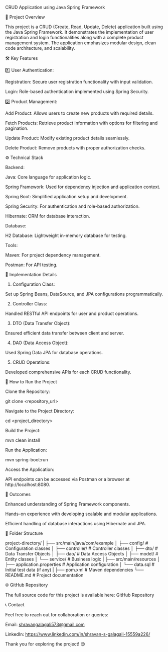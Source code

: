 CRUD Application using Java Spring Framework

📖 Project Overview

This project is a CRUD (Create, Read, Update, Delete) application built using the Java Spring Framework. It demonstrates the implementation of user registration and login functionalities along with a complete product management system. The application emphasizes modular design, clean code architecture, and scalability.

🛠️ Key Features

1️⃣ User Authentication:

Registration: Secure user registration functionality with input validation.

Login: Role-based authentication implemented using Spring Security.

2️⃣ Product Management:

Add Product: Allows users to create new products with required details.

Fetch Products: Retrieve product information with options for filtering and pagination.

Update Product: Modify existing product details seamlessly.

Delete Product: Remove products with proper authorization checks.

⚙️ Technical Stack

Backend:

Java: Core language for application logic.

Spring Framework: Used for dependency injection and application context.

Spring Boot: Simplified application setup and development.

Spring Security: For authentication and role-based authorization.

Hibernate: ORM for database interaction.

Database:

H2 Database: Lightweight in-memory database for testing.

Tools:

Maven: For project dependency management.

Postman: For API testing.

🔧 Implementation Details

1. Configuration Class:

Set up Spring Beans, DataSource, and JPA configurations programmatically.

2. Controller Class:

Handled RESTful API endpoints for user and product operations.

3. DTO (Data Transfer Object):

Ensured efficient data transfer between client and server.

4. DAO (Data Access Object):

Used Spring Data JPA for database operations.

5. CRUD Operations:

Developed comprehensive APIs for each CRUD functionality.

🚀 How to Run the Project

Clone the Repository:

git clone <repository_url>

Navigate to the Project Directory:

cd <project_directory>

Build the Project:

mvn clean install

Run the Application:

mvn spring-boot:run

Access the Application:

API endpoints can be accessed via Postman or a browser at http://localhost:8080.

🌟 Outcomes

Enhanced understanding of Spring Framework components.

Hands-on experience with developing scalable and modular applications.

Efficient handling of database interactions using Hibernate and JPA.

📂 Folder Structure

project-directory/
|
├── src/main/java/com/example
│   ├── config/        # Configuration classes
│   ├── controller/    # Controller classes
│   ├── dto/           # Data Transfer Objects
│   ├── dao/           # Data Access Objects
│   ├── model/         # Entity classes
│   └── service/       # Business logic
|
├── src/main/resources
│   ├── application.properties  # Application configuration
│   └── data.sql                # Initial test data (if any)
|
├── pom.xml          # Maven dependencies
└── README.md        # Project documentation

🌐 GitHub Repository

The full source code for this project is available here: GitHub Repository

📞 Contact

Feel free to reach out for collaboration or queries:

Email: shravangalagali573@gmail.com

LinkedIn: https://www.linkedin.com/in/shravan-s-galagali-15559a226/

Thank you for exploring the project! 😊
